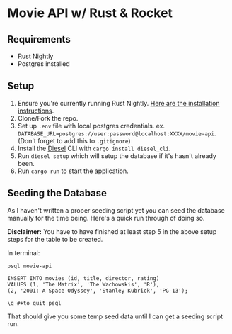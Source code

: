 # Movie API w/ Rust & Rocket

## Requirements

- Rust Nightly
- Postgres installed

## Setup

1. Ensure you're currently running Rust Nightly. [Here are the installation instructions](https://doc.rust-lang.org/1.13.0/book/nightly-rust.html).
2. Clone/Fork the repo.
3. Set up `.env` file with local postgres credentials. ex. `DATABASE_URL=postgres://user:password@localhost:XXXX/movie-api`. (Don't forget to add this to `.gitignore`)
4. Install the [Diesel](http://diesel.rs/) CLI with `cargo install diesel_cli`.
5. Run `diesel setup` which will setup the database if it's hasn't already been.
6. Run `cargo run` to start the application.

## Seeding the Database

As I haven't written a proper seeding script yet you can seed the database manually for the time being. Here's a quick run through of doing so. 

**Disclaimer:** You have to have finished at least step 5 in the above setup steps for the table to be created.

In terminal:

```
psql movie-api

INSERT INTO movies (id, title, director, rating)
VALUES (1, 'The Matrix', 'The Wachowskis', 'R'),
(2, '2001: A Space Odyssey', 'Stanley Kubrick', 'PG-13');

\q #+to quit psql
```

That should give you some temp seed data until I can get a seeding script run.
